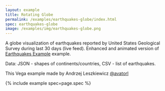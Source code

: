 ```yaml
---
layout: example
title: Rotating Globe
permalink: /examples/earthquakes-globe/index.html
spec: earthquakes-globe
image: /examples/img/earthquakes-globe.png
---
```


A globe visualization of earthquakes reported by United States Geological Survey during last 30 days (live feed). Enhanced and animated version of [Earthquakes Example](https://vega.github.io/vega/examples/earthquakes/) example.

Data: JSON - shapes of continents/countries, CSV - list of earthquakes.

This Vega example made by Andrzej Leszkiewicz [@avatorl](https://github.com/avatorl)

{% include example spec=page.spec %}
